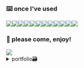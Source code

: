 <h3>⌨️ once I've used</h3>
<div style="display:flex; flex-direction:row;">
  <img src="https://img.shields.io/badge/html5-E34F26?style=for-the-badge&logo=html5&logoColor=white">
  <img src="https://img.shields.io/badge/css3-1572B6?style=for-the-badge&logo=css3&logoColor=white">
  <img src="https://img.shields.io/badge/visualstudiocode-007ACC?style=for-the-badge&logo=visualstudiocode&logoColor=white">
  <img src="https://img.shields.io/badge/javascript-F7DF1E?style=for-the-badge&logo=javascript&logoColor=black">
  <img src="https://img.shields.io/badge/jquery-0769AD?style=for-the-badge&logo=jquery">
  <img src="https://img.shields.io/badge/nodedotjs-339933?style=for-the-badge&logo=nodedotjs&logoColor=white">
  <img src="https://img.shields.io/badge/react-61DAFB?style=for-the-badge&logo=react&logoColor=black">
  <img src="https://img.shields.io/badge/python-3775A9?style=for-the-badge&logo=python&logoColor=white">
  <br>
  <img src="https://img.shields.io/badge/adobephotoshop-31A8FF?style=for-the-badge&logo=adobephotoshop&logoColor=black">
  <img src="https://img.shields.io/badge/adobeillustrator-FF9A00?style=for-the-badge&logo=adobeillustrator&logoColor=black">
  <img src="https://img.shields.io/badge/figma-F24E1E?style=for-the-badge&logo=figma&logoColor=white">
  <img src="https://img.shields.io/badge/adobexd-FF61F6?style=for-the-badge&logo=adobexd&logoColor=black">
</div>

<div>
  <h3>🤝 please come, enjoy!</h3>
  
  <img src="https://img.shields.io/badge/velog-%2320C997?style=for-the-badge&logo=velog&logoColor=%23ffffff&link=https%3A%2F%2Fvelog.io%2F%40pangee">
  <br>
  <details>
    <summary>portfolio🗃️</summary>
    link
  </details>
</div>

<!--
- 풀페이지, 가로세로 스크롤 모두 사용
- 메인컬러 외 색감은 깔끔하게
- 바다, 태양 ...?
- 로고 or 메인 문구 정하기
- 복잡하지 않은 디자인, 레이아웃
- 스크롤 속도 조절
/// 컬러(수정, 확정 필수)
- blue : #35B8FC #353AFC #3579FC #DCCDFF
- red(orange, yellow) : #FC7635 #FCB635 #FC9835 #FC5335 #FFE077 #FCA635 #FCBF35
/// 참고사이트
- https://www.thatthing.com/
- https://arvinleeuwis.com/
- https://www.pizzatoits.it/
- https://viens-la.com/en/


2. 컨택트(2016 영화) - 창작 **
- 영화 사이트
- 정보페이지(텍스트가 많은 페이지) 외에 풀페이지, width 1440 ~
- 비선형적 언어 > 영화에 나오는 요소 활용
- 검은 계열 컬러, 명도 채도 낮은 파랑 초록, 비오고 안개 낀 느낌, 흐리게
- 메인페이지 / 역할(배우)소개 / 영화내용 / 영화내용 관련 이론(?) / 관련 영상 / 인터뷰
/// 참고사이트
- https://notefolio.net/jsk2343/222306 : 영화 테넷
- https://isplus.com/article/view/isp202307200055 : 관련 기사(무빙, 콘크리트유토피아, 밀수)
- https://www.behance.net/gallery/53068655/ALIEN-COVENANT-design-concept-of-official-site : 영화 에일리언
-->


<!--
![header](https://capsule-render.vercel.app/api?type=rounded&text=Wind&#160;and&#160;Wish🍀&color=100:7CAE7C,0:4A8D4A&height=110&animation=twinkling&fontColor=FFFFFF&fontSize=30)

[![Anurag's GitHub stats](https://github-readme-stats.vercel.app/api?username=HaeIn&show_icons=true&theme=vue&hide=prs,stars)](https://github.com/anuraghazra/github-readme-stats)
-->

<!--
### Hi there 👋
-->
<!--
**pangee00/pangee00** is a ✨ _special_ ✨ repository because its `README.md` (this file) appears on your GitHub profile.

Here are some ideas to get you started:

- 🔭 I’m currently working on ...
- 🌱 I’m currently learning ...
- 👯 I’m looking to collaborate on ...
- 🤔 I’m looking for help with ...
- 💬 Ask me about ...
- 📫 How to reach me: ...
- 😄 Pronouns: ...
- ⚡ Fun fact: ...
-->
